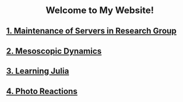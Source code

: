 <center><font size=5><b>Welcome to My Website!</b></font></center>


## [1. Maintenance of Servers in Research Group](_posts/2022-05-08-maintenance.md)

## [2. Mesoscopic Dynamics](_posts/2022-05-08-mesoscopic.md)

## [3. Learning Julia](_posts/_posts/2022-05-08-julia_learning.md)

## [4. Photo Reactions](_posts/2022-05-08-photoreact.md)

